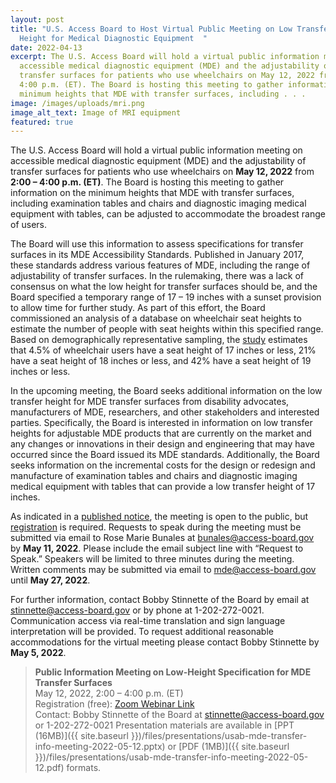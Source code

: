 ```yaml
---
layout: post
title: "U.S. Access Board to Host Virtual Public Meeting on Low Transfer Surface
  Height for Medical Diagnostic Equipment  "
date: 2022-04-13
excerpt: The U.S. Access Board will hold a virtual public information meeting on
  accessible medical diagnostic equipment (MDE) and the adjustability of
  transfer surfaces for patients who use wheelchairs on May 12, 2022 from 2:00 –
  4:00 p.m. (ET). The Board is hosting this meeting to gather information on the
  minimum heights that MDE with transfer surfaces, including . . .
image: /images/uploads/mri.png
image_alt_text: Image of MRI equipment
featured: true
---
```

The U.S. Access Board will hold a virtual public information meeting on accessible medical diagnostic equipment (MDE) and the adjustability of transfer surfaces for patients who use wheelchairs on **May 12, 2022** from **2:00 – 4:00 p.m. (ET)**. The Board is hosting this meeting to gather information on the minimum heights that MDE with transfer surfaces, including examination tables and chairs and diagnostic imaging medical equipment with tables, can be adjusted to accommodate the broadest range of users.

The Board will use this information to assess specifications for transfer surfaces in its MDE Accessibility Standards. Published in January 2017, these standards address various features of MDE, including the range of adjustability of transfer surfaces. In the rulemaking, there was a lack of consensus on what the low height for transfer surfaces should be, and the Board specified a temporary range of 17 – 19 inches with a sunset provision to allow time for further study. As part of this effort, the Board commissioned an analysis of a database on wheelchair seat heights to estimate the number of people with seat heights within this specified range. Based on demographically representative sampling, the [study](https://www.access-board.gov/research/human/wheelchair-seat-height/) estimates that 4.5% of wheelchair users have a seat height of 17 inches or less, 21% have a seat height of 18 inches or less, and 42% have a seat height of 19 inches or less.

In the upcoming meeting, the Board seeks additional information on the low transfer height for MDE transfer surfaces from disability advocates, manufacturers of MDE, researchers, and other stakeholders and interested parties. Specifically, the Board is interested in information on low transfer heights for adjustable MDE products that are currently on the market and any changes or innovations in their design and engineering that may have occurred since the Board issued its MDE standards. Additionally, the Board seeks information on the incremental costs for the design or redesign and manufacture of examination tables and chairs and diagnostic imaging medical equipment with tables that can provide a low transfer height of 17 inches.

As indicated in a [published notice](https://www.federalregister.gov/documents/2022/04/11/2022-07724/notice-of-public-meeting), the meeting is open to the public, but [registration](https://www.zoomgov.com/webinar/register/WN_GFoTS44-R7qWdh6GF0xLPg) is required. Requests to speak during the meeting must be submitted via email to Rose Marie Bunales at [bunales@access-board.gov](mailto:bunales@access-board.gov) by **May 11, 2022**. Please include the email subject line with “Request to Speak.” Speakers will be limited to three minutes during the meeting. Written comments may be submitted via email to [mde@access-board.gov](mailto:mde@access-board.gov) until **May 27, 2022**.

For further information, contact Bobby Stinnette of the Board by email at [stinnette@access-board.gov](mailto:stinnette@access-board.gov) or by phone at 1-202-272-0021. Communication access via real-time translation and sign language interpretation will be provided. To request additional reasonable accommodations for the virtual meeting please contact Bobby Stinnette by **May 5, 2022**.

> **Public Information Meeting on Low-Height Specification for MDE Transfer Surfaces** \
> May 12, 2022, 2:00 – 4:00 p.m. (ET) \
> Registration (free): [Zoom Webinar Link](https://www.zoomgov.com/webinar/register/WN_GFoTS44-R7qWdh6GF0xLPg) \
> Contact: Bobby Stinnette of the Board at [stinnette@access-board.gov](mailto:stinnette@access-board.gov) or 1-202-272-0021
> Presentation materials are available in [PPT (16MB)]({{ site.baseurl }})/files/presentations/usab-mde-transfer-info-meeting-2022-05-12.pptx) or [PDF (1MB)]({{ site.baseurl }})/files/presentations/usab-mde-transfer-info-meeting-2022-05-12.pdf) formats. 
